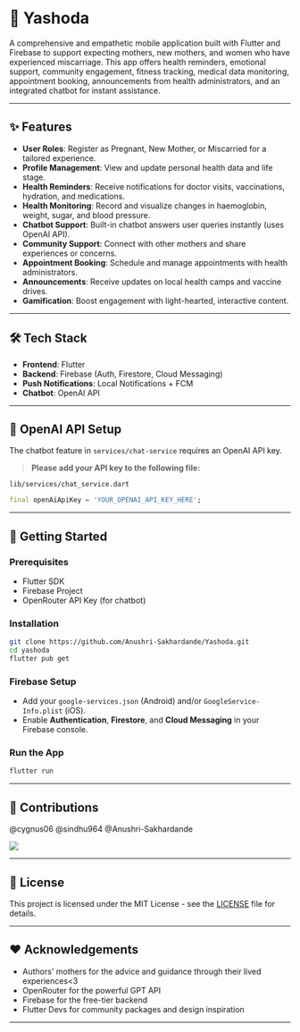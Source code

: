 # 🤰 Yashoda

A comprehensive and empathetic mobile application built with Flutter and Firebase to support expecting mothers, new mothers, and women who have experienced miscarriage. This app offers health reminders, emotional support, community engagement, fitness tracking, medical data monitoring, appointment booking, announcements from health administrators, and an integrated chatbot for instant assistance.

---

## ✨ Features

- **User Roles**: Register as Pregnant, New Mother, or Miscarried for a tailored experience.
- **Profile Management**: View and update personal health data and life stage.
- **Health Reminders**: Receive notifications for doctor visits, vaccinations, hydration, and medications.
- **Health Monitoring**: Record and visualize changes in haemoglobin, weight, sugar, and blood pressure.
- **Chatbot Support**: Built-in chatbot answers user queries instantly (uses OpenAI API).
- **Community Support**: Connect with other mothers and share experiences or concerns.
- **Appointment Booking**: Schedule and manage appointments with health administrators.
- **Announcements**: Receive updates on local health camps and vaccine drives.
- **Gamification**: Boost engagement with light-hearted, interactive content.

---

## 🛠 Tech Stack

- **Frontend**: Flutter
- **Backend**: Firebase (Auth, Firestore, Cloud Messaging)
- **Push Notifications**: Local Notifications + FCM
- **Chatbot**: OpenAI API

---

## 🔐 OpenAI API Setup

The chatbot feature in `services/chat-service` requires an OpenAI API key.

> **Please add your API key to the following file:**

```
lib/services/chat_service.dart
```

```dart
final openAiApiKey = 'YOUR_OPENAI_API_KEY_HERE';
```

---

## 🚀 Getting Started

### Prerequisites

- Flutter SDK
- Firebase Project
- OpenRouter API Key (for chatbot)

### Installation

```bash
git clone https://github.com/Anushri-Sakhardande/Yashoda.git
cd yashoda
flutter pub get
```

### Firebase Setup

- Add your `google-services.json` (Android) and/or `GoogleService-Info.plist` (iOS).
- Enable **Authentication**, **Firestore**, and **Cloud Messaging** in your Firebase console.

### Run the App

```bash
flutter run
```

---

## 🤝 Contributions

@cygnus06
@sindhu964
@Anushri-Sakhardande


<a href="https://github.com/Anushri-Sakhardande/Yashoda/graphs/contributors">
  <img src="https://contrib.rocks/image?repo=Anushri-Sakhardande/Yashoda" />
</a>


---

## 📄 License

This project is licensed under the MIT License - see the [LICENSE](LICENSE) file for details.

---

## ❤️ Acknowledgements

- Authors' mothers for the advice and guidance through their lived experiences<3
- OpenRouter for the powerful GPT API
- Firebase for the free-tier backend
- Flutter Devs for community packages and design inspiration
  
---

